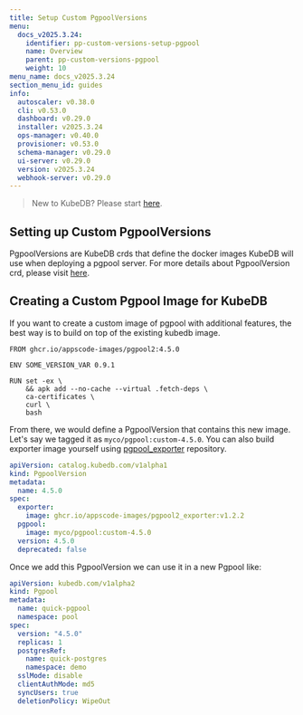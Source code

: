 ```yaml
---
title: Setup Custom PgpoolVersions
menu:
  docs_v2025.3.24:
    identifier: pp-custom-versions-setup-pgpool
    name: Overview
    parent: pp-custom-versions-pgpool
    weight: 10
menu_name: docs_v2025.3.24
section_menu_id: guides
info:
  autoscaler: v0.38.0
  cli: v0.53.0
  dashboard: v0.29.0
  installer: v2025.3.24
  ops-manager: v0.40.0
  provisioner: v0.53.0
  schema-manager: v0.29.0
  ui-server: v0.29.0
  version: v2025.3.24
  webhook-server: v0.29.0
---
```


> New to KubeDB? Please start [here](/docs/v2025.3.24/README).

## Setting up Custom PgpoolVersions

PgpoolVersions are KubeDB crds that define the docker images KubeDB will use when deploying a pgpool server. For more details about PgpoolVersion crd, please visit [here](/docs/v2025.3.24/guides/pgpool/concepts/catalog).

## Creating a Custom Pgpool Image for KubeDB

If you want to create a custom image of pgpool with additional features, the best way is to build on top of the existing kubedb image.

```docker
FROM ghcr.io/appscode-images/pgpool2:4.5.0

ENV SOME_VERSION_VAR 0.9.1

RUN set -ex \
    && apk add --no-cache --virtual .fetch-deps \
    ca-certificates \
    curl \
    bash
```

From there, we would define a PgpoolVersion that contains this new image. Let's say we tagged it as `myco/pgpool:custom-4.5.0`.  You can also build exporter image yourself using [pgpool_exporter](https://github.com/appscode-images/pgpool2_exporter/) repository.

```yaml
apiVersion: catalog.kubedb.com/v1alpha1
kind: PgpoolVersion
metadata:
  name: 4.5.0
spec:
  exporter:
    image: ghcr.io/appscode-images/pgpool2_exporter:v1.2.2
  pgpool:
    image: myco/pgpool:custom-4.5.0
  version: 4.5.0
  deprecated: false
```

Once we add this PgpoolVersion we can use it in a new Pgpool like:

```yaml
apiVersion: kubedb.com/v1alpha2
kind: Pgpool
metadata:
  name: quick-pgpool
  namespace: pool
spec:
  version: "4.5.0"
  replicas: 1
  postgresRef:
    name: quick-postgres
    namespace: demo
  sslMode: disable
  clientAuthMode: md5
  syncUsers: true
  deletionPolicy: WipeOut
```

